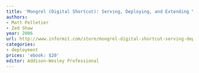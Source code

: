 ```yaml
---
title: 'Mongrel (Digital Shortcut): Serving, Deploying, and Extending Your Ruby Applications'
authors:
- Matt Pelletier
- Zed Shaw
year: 2006
url: http://www.informit.com/store/mongrel-digital-shortcut-serving-deploying-and-extending-9780321483508
categories:
- deployment
prices: 'ebook: $20'
editor: Addison-Wesley Professional
---
```

